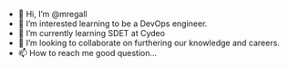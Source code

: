 - 👋 Hi, I’m @mregall
- 👀 I’m interested learning to be a DevOps engineer.   
- 🌱 I’m currently learning SDET at Cydeo
- 💞️ I’m looking to collaborate on furthering our knowledge and careers. 
- 📫 How to reach me good question...

<!---
mregall/mregall is a ✨ special ✨ repository because its `README.md` (this file) appears on your GitHub profile.
You can click the Preview link to take a look at your changes.
--->
